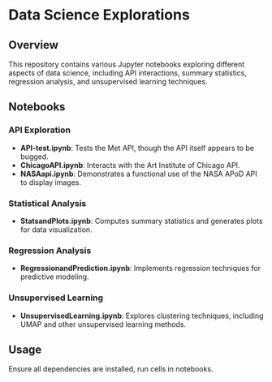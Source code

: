 # Data Science Explorations

## Overview
This repository contains various Jupyter notebooks exploring different aspects of data science, including API interactions, summary statistics, regression analysis, and unsupervised learning techniques.

## Notebooks

### API Exploration
- **API-test.ipynb**: Tests the Met API, though the API itself appears to be bugged.
- **ChicagoAPI.ipynb**: Interacts with the Art Institute of Chicago API.
- **NASAapi.ipynb**: Demonstrates a functional use of the NASA APoD API to display images.

### Statistical Analysis
- **StatsandPlots.ipynb**: Computes summary statistics and generates plots for data visualization.

### Regression Analysis
- **RegressionandPrediction.ipynb**: Implements regression techniques for predictive modeling.

### Unsupervised Learning
- **UnsupervisedLearning.ipynb**: Explores clustering techniques, including UMAP and other unsupervised learning methods.

## Usage
Ensure all dependencies are installed, run cells in notebooks.

